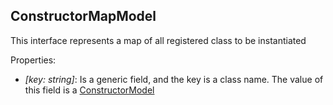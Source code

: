 ## ConstructorMapModel

This interface represents a map of all registered class to be instantiated

Properties:

 - *\[key: string\]*: Is a generic field, and the key is a class name. The value of this field is a [ConstructorModel](constructor-model.md)
